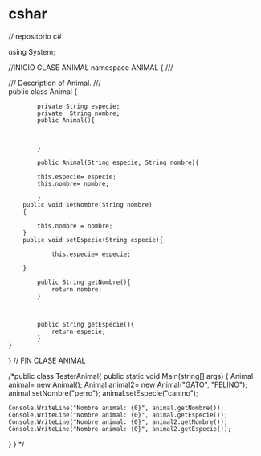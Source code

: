 # cshar
// repositorio c#

using System;

//INICIO CLASE ANIMAL
namespace ANIMAL
{
	/// <summary>
	/// Description of Animal.
	/// </summary>
	public class Animal
	{
	
			private String especie;
			private  String nombre;
			public Animal(){
			
			
			
			}
			
			public Animal(String especie, String nombre){
			
			this.especie= especie;
			this.nombre= nombre;	
			
			}
        public void setNombre(String nombre)
        {

            this.nombre = nombre;
        }
        public void setEspecie(String especie){
			
				this.especie= especie;
				
		}
			
			public String getNombre(){
				return nombre;
			}
			
			
			
			public String getEspecie(){
				return especie;
			}
	}
	
}
// FIN CLASE ANIMAL

/*public class TesterAnimal{
public static void Main(string[] args)
		{
	Animal animal= new Animal();
	Animal animal2= new Animal("GATO", "FELINO");
	animal.setNombre("perro");
	animal.setEspecie("canino");
	
	Console.WriteLine("Nombre animal: {0}", animal.getNombre());
	Console.WriteLine("Nombre animal: {0}", animal.getEspecie());
	Console.WriteLine("Nombre animal: {0}", animal2.getNombre());
	Console.WriteLine("Nombre animal: {0}", animal2.getEspecie());
}
}
*/


